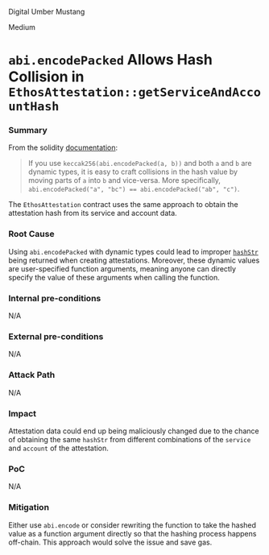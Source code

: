Digital Umber Mustang

Medium

# `abi.encodePacked` Allows Hash Collision in `EthosAttestation::getServiceAndAccountHash`

### Summary

From the solidity [documentation](https://docs.soliditylang.org/en/v0.8.17/abi-spec.html?highlight=collisions#non-standard-packed-mode):

> If you use `keccak256(abi.encodePacked(a, b))` and both `a` and `b` are dynamic types, it is easy to craft collisions in the hash value by moving parts of `a` into `b` and vice-versa. More specifically, `abi.encodePacked("a", "bc") == abi.encodePacked("ab", "c")`.

The `EthosAttestation` contract uses the same approach to obtain the attestation hash from its service and account data.


### Root Cause

Using `abi.encodePacked` with dynamic types could lead to improper [`hashStr`](https://github.com/sherlock-audit/2024-10-ethos-network/blob/db37b9dc2b792e245eb683d8a956bcb7ef2f1a27/ethos/packages/contracts/contracts/EthosAttestation.sol#L202) being returned when creating attestations. Moreover, these dynamic values are user-specified function arguments, meaning anyone can directly specify the value of these arguments when calling the function.

### Internal pre-conditions

N/A

### External pre-conditions

N/A

### Attack Path

N/A

### Impact

Attestation data could end up being maliciously changed due to the chance of obtaining the same `hashStr` from different combinations of the `service` and `account` of the attestation.

### PoC

N/A

### Mitigation

Either use `abi.encode` or consider rewriting the function to take the hashed value as a function argument directly so that the hashing process happens off-chain. This approach would solve the issue and save gas.